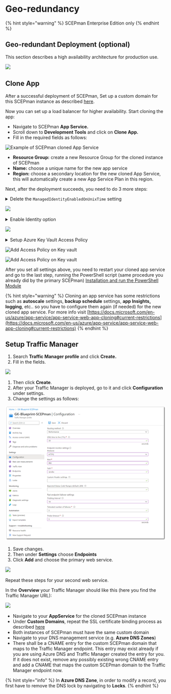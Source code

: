 # Geo-redundancy

{% hint style="warning" %}
SCEPman Enterprise Edition only
{% endhint %}

## Geo-redundant Deployment (optional)

This section describes a high availability architecture for production use.

![](<../../../.gitbook/assets/scepman\_loadbalancer1 (7) (7) (7) (1) (1) (1) (1) (1) (1) (2) (6).png>)

## Clone App

After a successful deployment of SCEPman, Set up a custom domain for this SCEPman instance as described [here](custom-domain.md).

Now you can set up a load balancer for higher availability. Start cloning the app:

* Navigate to SCEPman **App Service.**&#x20;
* Scroll down to **Development Tools** and click on **Clone App.**&#x20;
* Fill in the required fields as follows:

![Example of SCEPman cloned App Service](<../../.gitbook/assets/2022-04-21 11\_22\_30-SCEPmanGeoRed01.png>)

* **Resource Group:** create a new Resource Group for the cloned instance of SCEPman
* **Name:** choose a unique name for the new app service
* **Region:** choose a secondary location for the new cloned App Service, this will automatically create a new App Service Plan in this region.

Next, after the deployment succeeds, you need to do 3 more steps:

<details>

<summary>Delete the <code>ManagedIdentityEnabledOnUnixTime</code> setting</summary>

Navigate in your cloned app service to **Configuration** and delete the setting `AppConfig:AuthConfig:ManagedIdentityEnabledOnUnixTime` then save settings (see screenshot)

</details>

![](<../../.gitbook/assets/2022-04-21 11\_39\_55-ClonedSCEPman.png>)

<details>

<summary>Enable Identity option</summary>

Navigate to **Identity** turn it on and save

</details>

![](<../../.gitbook/assets/2022-04-21 11\_46\_35-ClonedSCEPman3.png>)

<details>

<summary>Setup Azure Key Vault Access Policy</summary>

* Navigate to your **Key Vault** (in the primary resource group) and go to **Access policies** and add access policy for your new cloned app service (see screenshot below)
* For **Key, Secret and Certificate permissions** add all permissions except the **Privileged Certificate Operations "Purge"** leave it unchecked (see screenshot)
* By **Select principal** choose your cloned app service
* Add and save

</details>

![Add Access Policy on Key vault](<../../.gitbook/assets/2022-04-21 11\_51\_24-kv-scepman-002ptest - Microsoft Azure and 2 more pages - C4A8 EHamed - Microsoft.png>)

![Add Access Policy on Key vault](<../../.gitbook/assets/2022-04-21 12\_11\_00-Add access policy .png>)

After you set all settings above, you need to restart your cloned app service and go to the last step, running the PowerShell script (same procedure you already did by the primary SCEPman) [Installation and run the PowerShell Module](../post-installation-config.md#acquire-and-run-the-scepman-installation-powershell-module)

{% hint style="warning" %}
Cloning an app service has some restrictions such as **autoscale** settings, **backup schedule** settings, **app Insights, logging**, etc.. so you have to configure them again (if needed) for the new cloned app service. For more info visit [https://docs.microsoft.com/en-us/azure/app-service/app-service-web-app-cloning#current-restrictions](https://docs.microsoft.com/en-us/azure/app-service/app-service-web-app-cloning#current-restrictions)
{% endhint %}

## Setup Traffic Manager

1. Search **Traffic Manager profile** and click **Create.**&#x20;
2. Fill in the fields.

![](<../../../.gitbook/assets/scepman\_trafficmanager1 (2) (2) (2) (2) (2) (2) (2) (2) (2) (2) (2) (2) (2) (2) (2) (6) (7) (5) (1) (1) (1) (1) (1) (1) (2) (6).png>)

1. Then click **Create**.
2. After your Traffic Manager is deployed, go to it and click **Configuration** under settings.
3. Change the settings as follows:

![](../../.gitbook/assets/ReplaceTrafficManagerSS.png)

1. Save changes.
2. Then under **Settings** choose **Endpoints**
3. Click **Add** and choose the primary web service.

![](../../../.gitbook/assets/scepman\_trafficmanager3.png)

Repeat these steps for your second web service.

In the **Overview** your Traffic Manager should like this (here you find the Traffic Manager URL):

![](<../../../.gitbook/assets/scepman\_trafficmanager4 (1) (1) (1) (1) (1) (1) (2) (6).png>)

* Navigate to your **AppService** for the cloned SCEPman instance
* Under **Custom Domains**, repeat the SSL certificate binding process as described [here](https://docs.scepman.com/scepman-configuration/optional/custom-domain#SSL-Binding)
* Both instances of SCEPman must have the same custom domain
* Navigate to your DNS management service (e.g. **Azure DNS Zones**)
* There shall be a CNAME entry for the custom SCEPman domain that maps to the Traffic Manager endpoint. This entry may exist already if you are using Azure DNS and Traffic Manager created the entry for you. If it does not exist, remove any possibly existing wrong CNAME entry and add a CNAME that maps the custom SCEPman domain to the Traffic Manager endpoint now.

{% hint style="info" %}
In **Azure DNS Zone**, in order to modify a record, you first have to remove the DNS lock by navigating to **Locks**.
{% endhint %}
